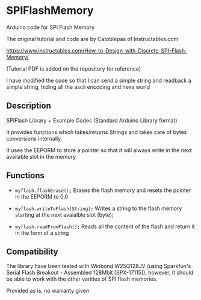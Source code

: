 # SPIFlashMemory
Arduino code for SPI Flash Memory


The original tutorial and code are by Catoblepas of Instructables.com 

https://www.instructables.com/How-to-Design-with-Discrete-SPI-Flash-Memory/

(Tutorial PDF is added on the repository for reference)

I have modified the code so that I can send a simple string and readback a simple string, hiding all the ascii encoding and hexa world


## Description
SPIFlash Library + Example Codes (Standard Arduino Library format)

It provides functions which takes/returns Strings and takes care of bytes conversions internally.

It uses the EEPORM to store a pointer so that it will always write in the next available slot in the memory


## Functions

* ```myflash.flashErase();```
Erases the flash memory and resets the pointer in the EEPORM to 0,0

* ```myflash.writeToFlash(String);```
Writes a string to the flash memory starting at the next avaialble slot (byte);

* ```myflash.readFromFlash();```
Reads all the content of the flash and return it in the form of a string


## Compatibility
The library have been tested with Winbond W25Q128JV (using Sparkfun's Serial Flash Breakout - Assembled 128Mbit [SPX-17115]), however, it should be able to work with the other varities of SPI flash memories.


Provided as is, no warranty given
